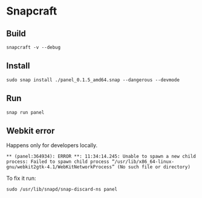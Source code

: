 # Snapcraft

## Build

    snapcraft -v --debug

## Install

    sudo snap install ./panel_0.1.5_amd64.snap --dangerous --devmode

## Run

    snap run panel

## Webkit error

Happens only for developers locally.

    ** (panel:364934): ERROR **: 11:34:14.245: Unable to spawn a new child process: Failed to spawn child process “/usr/lib/x86_64-linux-gnu/webkit2gtk-4.1/WebKitNetworkProcess” (No such file or directory)

To fix it run:

    sudo /usr/lib/snapd/snap-discard-ns panel
